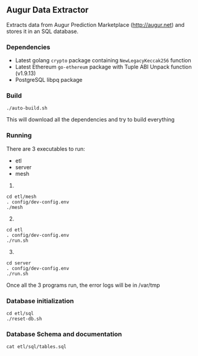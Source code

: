 ## Augur Data Extractor

Extracts data from Augur Prediction Marketplace (http://augur.net) and stores it in an SQL database.

### Dependencies

 * Latest golang `crypto` package containing `NewLegacyKeccak256` function
 * Latest Ethereum `go-ethereum` package with Tuple ABI Unpack function (v1.9.13)
 * PostgreSQL libpq package

### Build

	./auto-build.sh

This will download all the dependencies and try to build everything

### Running

There are 3 executables to run:

 * etl
 * server
 * mesh

 1.

	cd etl/mesh
	. config/dev-config.env
	./mesh

 2.

	cd etl
	. config/dev-config.env
	./run.sh

3.

	cd server
	. config/dev-config.env
	./run.sh

Once all the 3 programs run, the error logs will be in /var/tmp

### Database initialization

	cd etl/sql
	./reset-db.sh

### Database Schema and documentation

	cat etl/sql/tables.sql
